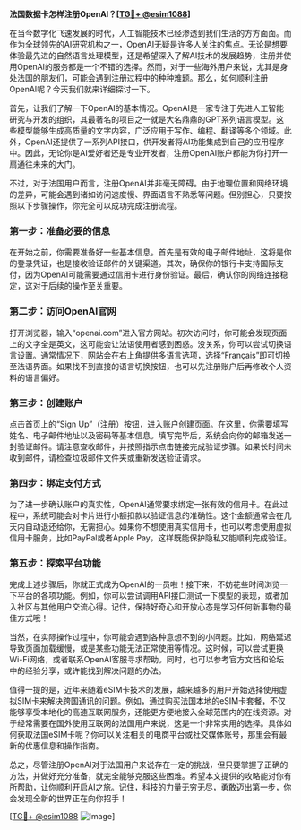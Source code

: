 **法国数据卡怎样注册OpenAI？[[TG💪+ @esim1088](https://t.me/s/esim1088)]**

在当今数字化飞速发展的时代，人工智能技术已经渗透到我们生活的方方面面。而作为全球领先的AI研究机构之一，OpenAI无疑是许多人关注的焦点。无论是想要体验最先进的自然语言处理模型，还是希望深入了解AI技术的发展趋势，注册并使用OpenAI的服务都是一个不错的选择。然而，对于一些海外用户来说，尤其是身处法国的朋友们，可能会遇到注册过程中的种种难题。那么，如何顺利注册OpenAI呢？今天我们就来详细探讨一下。

首先，让我们了解一下OpenAI的基本情况。OpenAI是一家专注于先进人工智能研究与开发的组织，其最著名的项目之一就是大名鼎鼎的GPT系列语言模型。这些模型能够生成高质量的文字内容，广泛应用于写作、编程、翻译等多个领域。此外，OpenAI还提供了一系列API接口，供开发者将AI功能集成到自己的应用程序中。因此，无论你是AI爱好者还是专业开发者，注册OpenAI账户都能为你打开一扇通往未来的大门。

不过，对于法国用户而言，注册OpenAI并非毫无障碍。由于地理位置和网络环境的差异，可能会遇到诸如访问速度慢、界面语言不熟悉等问题。但别担心，只要按照以下步骤操作，你完全可以成功完成注册流程。

### **第一步：准备必要的信息**

在开始之前，你需要准备好一些基本信息。首先是有效的电子邮件地址，这将是你的登录凭证，也是接收验证邮件的关键渠道。其次，确保你的银行卡支持国际支付，因为OpenAI可能需要通过信用卡进行身份验证。最后，确认你的网络连接稳定，这对于后续的操作至关重要。

### **第二步：访问OpenAI官网**

打开浏览器，输入“openai.com”进入官方网站。初次访问时，你可能会发现页面上的文字全是英文，这可能会让法语使用者感到困惑。没关系，你可以尝试切换语言设置。通常情况下，网站会在右上角提供多语言选项，选择“Français”即可切换至法语界面。如果找不到直接的语言切换按钮，也可以先注册账户后再修改个人资料的语言偏好。

### **第三步：创建账户**

点击首页上的“Sign Up”（注册）按钮，进入账户创建页面。在这里，你需要填写姓名、电子邮件地址以及密码等基本信息。填写完毕后，系统会向你的邮箱发送一封验证邮件。请注意查收邮件，并按照指示点击链接完成验证步骤。如果长时间未收到邮件，请检查垃圾邮件文件夹或重新发送验证请求。

### **第四步：绑定支付方式**

为了进一步确认账户的真实性，OpenAI通常要求绑定一张有效的信用卡。在此过程中，系统可能会对卡片进行小额扣款以验证信息的准确性。这个金额通常会在几天内自动退还给你，无需担心。如果你不想使用真实信用卡，也可以考虑使用虚拟信用卡服务，比如PayPal或者Apple Pay，这样既能保护隐私又能顺利完成验证。

### **第五步：探索平台功能**

完成上述步骤后，你就正式成为OpenAI的一员啦！接下来，不妨花些时间浏览一下平台的各项功能。例如，你可以尝试调用API接口测试一下模型的表现，或者加入社区与其他用户交流心得。记住，保持好奇心和开放心态是学习任何新事物的最佳方式哦！

当然，在实际操作过程中，你可能会遇到各种意想不到的小问题。比如，网络延迟导致页面加载缓慢，或是某些功能无法正常使用等情况。这时候，可以尝试更换Wi-Fi网络，或者联系OpenAI客服寻求帮助。同时，也可以参考官方文档和论坛中的经验分享，或许能找到解决问题的办法。

值得一提的是，近年来随着eSIM卡技术的发展，越来越多的用户开始选择使用虚拟SIM卡来解决跨国通讯的问题。例如，通过购买法国本地的eSIM卡套餐，不仅能够享受本地化的高速互联网服务，还能更方便地接入全球范围内的在线资源。对于经常需要在国外使用互联网的法国用户来说，这是一个非常实用的选择。具体如何获取法国eSIM卡呢？你可以关注相关的电商平台或社交媒体账号，那里会有最新的优惠信息和操作指南。

总之，尽管注册OpenAI对于法国用户来说存在一定的挑战，但只要掌握了正确的方法，并做好充分准备，就完全能够克服这些困难。希望本文提供的攻略能对你有所帮助，让你顺利开启AI之旅。记住，科技的力量无穷无尽，勇敢迈出第一步，你会发现全新的世界正在向你招手！

[[TG💪+ @esim1088](https://t.me/s/esim1088) ![Image](https://i.postimg.cc/4NQfJmqS/Snipaste-2025-05-13-00-14-12.png)]